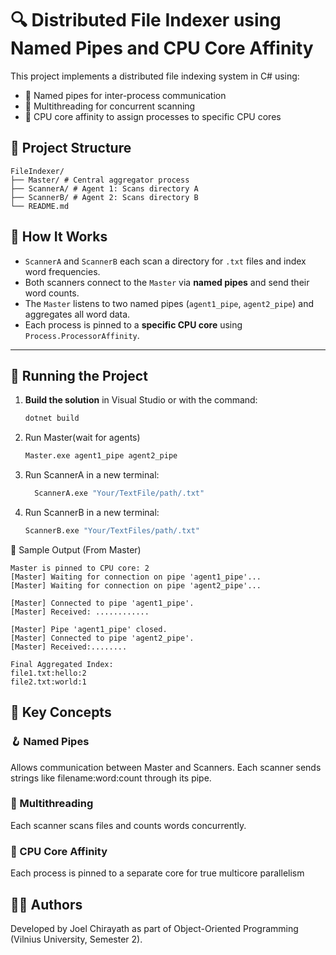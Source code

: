 # 🔍 Distributed File Indexer using Named Pipes and CPU Core Affinity

This project implements a distributed file indexing system in C# using:
- 🔄 Named pipes for inter-process communication
- 🧵 Multithreading for concurrent scanning
- 🧠 CPU core affinity to assign processes to specific CPU cores

## 📁 Project Structure
```
FileIndexer/
├── Master/ # Central aggregator process
├── ScannerA/ # Agent 1: Scans directory A
├── ScannerB/ # Agent 2: Scans directory B
└── README.md
```

## 🧠 How It Works
- `ScannerA` and `ScannerB` each scan a directory for `.txt` files and index word frequencies.
- Both scanners connect to the `Master` via **named pipes** and send their word counts.
- The `Master` listens to two named pipes (`agent1_pipe`, `agent2_pipe`) and aggregates all word data.
- Each process is pinned to a **specific CPU core** using `Process.ProcessorAffinity`.

---

## 🚀 Running the Project

1. **Build the solution** in Visual Studio or with the command:
   ```bash
   dotnet build
2. Run Master(wait for agents)
   ```bash
   Master.exe agent1_pipe agent2_pipe
4. Run ScannerA in a new terminal:
   ```bash
     ScannerA.exe "Your/TextFile/path/.txt"
6. Run ScannerB in a new terminal:
   ```bash
   ScannerB.exe "Your/TextFiles/path/.txt"
   
🧬 Sample Output (From Master)
```
Master is pinned to CPU core: 2
[Master] Waiting for connection on pipe 'agent1_pipe'...
[Master] Waiting for connection on pipe 'agent2_pipe'...

[Master] Connected to pipe 'agent1_pipe'.
[Master] Received: ............

[Master] Pipe 'agent1_pipe' closed.
[Master] Connected to pipe 'agent2_pipe'.
[Master] Received:........
```
```
Final Aggregated Index:
file1.txt:hello:2
file2.txt:world:1
```

## 🧠 Key Concepts

### 🪝 Named Pipes
Allows communication between Master and Scanners.
Each scanner sends strings like filename:word:count through its pipe.

### 🧵 Multithreading
Each scanner scans files and counts words concurrently.

### 🧠 CPU Core Affinity
 Each process is pinned to a separate core for true multicore parallelism


## 👨‍🏫 Authors
Developed by Joel Chirayath as part of Object-Oriented Programming (Vilnius University, Semester 2).
